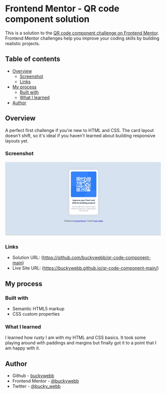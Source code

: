 # Frontend Mentor - QR code component solution

This is a solution to the [QR code component challenge on Frontend Mentor](https://www.frontendmentor.io/challenges/qr-code-component-iux_sIO_H). Frontend Mentor challenges help you improve your coding skills by building realistic projects. 

## Table of contents

- [Overview](#overview)
  - [Screenshot](#screenshot)
  - [Links](#links)
- [My process](#my-process)
  - [Built with](#built-with)
  - [What I learned](#what-i-learned)
- [Author](#author)


## Overview

A perfect first challenge if you're new to HTML and CSS. The card layout doesn't shift, so it's ideal if you haven't learned about building responsive layouts yet.

### Screenshot

![](./images/screenshot.jpg)

### Links

- Solution URL: (https://github.com/buckywebb/qr-code-component-main)
- Live Site URL: (https://buckywebb.github.io/qr-code-component-main/)

## My process

### Built with

- Semantic HTML5 markup
- CSS custom properties


### What I learned

I learned how rusty I am with my HTML and CSS basics. It took some playing around with paddings and margins but finally got it to a point that I am happy with it.


## Author

- Github - [buckywebb](https://github.com/buckywebb)
- Frontend Mentor - [@buckywebb](https://www.frontendmentor.io/profile/buckywebb)
- Twitter - [@bucky_webb](https://twitter.com/bucky_webb)